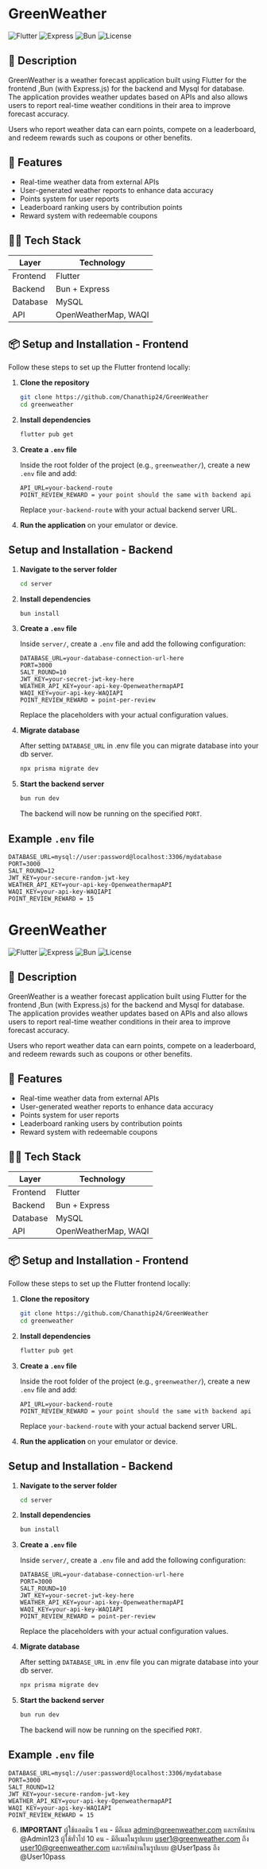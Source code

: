 # GreenWeather


![Flutter](https://img.shields.io/badge/Flutter-3.0-blue?logo=flutter)
![Express](https://img.shields.io/badge/Express.js-Backend-black?logo=express)
![Bun](https://img.shields.io/badge/Bun-JS_Runner-yellow?logo=bun)
![License](https://img.shields.io/github/license/Chanathip24/GreenWeather)

## 🌱 Description

GreenWeather is a weather forecast application built using Flutter for the frontend ,Bun (with Express.js) for the backend and Mysql for database. The application provides weather updates based on APIs and also allows users to report real-time weather conditions in their area to improve forecast accuracy.

Users who report weather data can earn points, compete on a leaderboard, and redeem rewards such as coupons or other benefits.

## 🚀 Features

- Real-time weather data from external APIs
- User-generated weather reports to enhance data accuracy
- Points system for user reports
- Leaderboard ranking users by contribution points
- Reward system with redeemable coupons

## 🧑‍💻 Tech Stack

| Layer     | Technology          |
|-----------|---------------------|
| Frontend  | Flutter             |
| Backend   | Bun + Express       |
| Database  | MySQL   |
| API       | OpenWeatherMap, WAQI |

## 📦 Setup and Installation - Frontend

Follow these steps to set up the Flutter frontend locally:

1. **Clone the repository**

   ```bash
   git clone https://github.com/Chanathip24/GreenWeather
   cd greenweather
   ```

2. **Install dependencies**

   ```bash
   flutter pub get
   ```

3. **Create a `.env` file**

   Inside the root folder of the project (e.g., `greenweather/`), create a new `.env` file and add:

   ```env
   API_URL=your-backend-route
   POINT_REVIEW_REWARD = your point should the same with backend api
   ```

   Replace `your-backend-route` with your actual backend server URL.

4. **Run the application** on your emulator or device.

## Setup and Installation - Backend

1. **Navigate to the server folder**

   ```bash
   cd server
   ```

2. **Install dependencies**

   ```bash
   bun install
   ```

3. **Create a `.env` file**

   Inside `server/`, create a `.env` file and add the following configuration:

   ```env
   DATABASE_URL=your-database-connection-url-here
   PORT=3000
   SALT_ROUND=10
   JWT_KEY=your-secret-jwt-key-here
   WEATHER_API_KEY=your-api-key-OpenweathermapAPI
   WAQI_KEY=your-api-key-WAQIAPI
   POINT_REVIEW_REWARD = point-per-review
   ```

   Replace the placeholders with your actual configuration values.

4. **Migrate database**

   After setting `DATABASE_URL` in .env file you can migrate database into your db server.
   ```bash
   npx prisma migrate dev
   ```

   
5. **Start the backend server**

   ```bash
   bun run dev
   ```

   The backend will now be running on the specified `PORT`.

## Example `.env` file

```env
DATABASE_URL=mysql://user:password@localhost:3306/mydatabase
PORT=3000
SALT_ROUND=12
JWT_KEY=your-secure-random-jwt-key
WEATHER_API_KEY=your-api-key-OpenweathermapAPI
WAQI_KEY=your-api-key-WAQIAPI
POINT_REVIEW_REWARD = 15
```



# GreenWeather


![Flutter](https://img.shields.io/badge/Flutter-3.0-blue?logo=flutter)
![Express](https://img.shields.io/badge/Express.js-Backend-black?logo=express)
![Bun](https://img.shields.io/badge/Bun-JS_Runner-yellow?logo=bun)
![License](https://img.shields.io/github/license/Chanathip24/GreenWeather)

## 🌱 Description

GreenWeather is a weather forecast application built using Flutter for the frontend ,Bun (with Express.js) for the backend and Mysql for database. The application provides weather updates based on APIs and also allows users to report real-time weather conditions in their area to improve forecast accuracy.

Users who report weather data can earn points, compete on a leaderboard, and redeem rewards such as coupons or other benefits.

## 🚀 Features

- Real-time weather data from external APIs
- User-generated weather reports to enhance data accuracy
- Points system for user reports
- Leaderboard ranking users by contribution points
- Reward system with redeemable coupons

## 🧑‍💻 Tech Stack

| Layer     | Technology          |
|-----------|---------------------|
| Frontend  | Flutter             |
| Backend   | Bun + Express       |
| Database  | MySQL   |
| API       | OpenWeatherMap, WAQI |

## 📦 Setup and Installation - Frontend

Follow these steps to set up the Flutter frontend locally:

1. **Clone the repository**

   ```bash
   git clone https://github.com/Chanathip24/GreenWeather
   cd greenweather
   ```

2. **Install dependencies**

   ```bash
   flutter pub get
   ```

3. **Create a `.env` file**

   Inside the root folder of the project (e.g., `greenweather/`), create a new `.env` file and add:

   ```env
   API_URL=your-backend-route
   POINT_REVIEW_REWARD = your point should the same with backend api
   ```

   Replace `your-backend-route` with your actual backend server URL.

4. **Run the application** on your emulator or device.

## Setup and Installation - Backend

1. **Navigate to the server folder**

   ```bash
   cd server
   ```

2. **Install dependencies**

   ```bash
   bun install
   ```

3. **Create a `.env` file**

   Inside `server/`, create a `.env` file and add the following configuration:

   ```env
   DATABASE_URL=your-database-connection-url-here
   PORT=3000
   SALT_ROUND=10
   JWT_KEY=your-secret-jwt-key-here
   WEATHER_API_KEY=your-api-key-OpenweathermapAPI
   WAQI_KEY=your-api-key-WAQIAPI
   POINT_REVIEW_REWARD = point-per-review
   ```

   Replace the placeholders with your actual configuration values.

4. **Migrate database**

   After setting `DATABASE_URL` in .env file you can migrate database into your db server.
   ```bash
   npx prisma migrate dev
   ```

   
5. **Start the backend server**

   ```bash
   bun run dev
   ```

   The backend will now be running on the specified `PORT`.

## Example `.env` file

```env
DATABASE_URL=mysql://user:password@localhost:3306/mydatabase
PORT=3000
SALT_ROUND=12
JWT_KEY=your-secure-random-jwt-key
WEATHER_API_KEY=your-api-key-OpenweathermapAPI
WAQI_KEY=your-api-key-WAQIAPI
POINT_REVIEW_REWARD = 15
```
6. **IMPORTANT**
   ผู้ใช้แอดมิน 1 คน - มีอีเมล admin@greenweather.com และรหัสผ่าน @Admin123
   ผู้ใช้ทั่วไป 10 คน - มีอีเมลในรูปแบบ user1@greenweather.com ถึง user10@greenweather.com และรหัสผ่านในรูปแบบ @User1pass ถึง @User10pass
   


